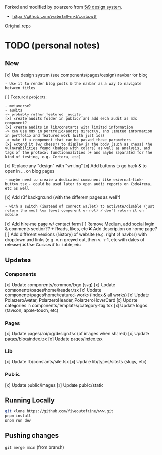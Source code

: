 Forked and modified by polarzero from [5/9 design system](https://fiveoutofnine.com).

- https://github.com/waterfall-mkt/curta.wtf

[Original repo](https://github.com/fiveoutofnine/www)

<!-- (on commit 7029233ccdc727c73e0e2f1defcdb6ce19dc0872). -->

# TODO (personal notes)

## New

[x] Use design system (see components/pages/design) navbar for blog

    - Use it to render blog posts & the navbar as a way to navigate between titles

[ ] Featured projects:

    - metaverse?
    - audits
    -> probably rather featured _audits_
    [x] create audits folder in public/ and add each audit as mdx component?
    [x] create audits in lib/constants with limited information
    -> can use mdx in portfolio/audits directly, and limited information in portfolio and featured work (with just ids)
    -> make it a component that can be passed these parameters
    [x] extend it (w/ chess?) to display in the body (such as chess) the vulnerabilities found (badges with colors) as well as analysis, and tags of the protocol functionnalities (+ and maybe separated for the kind of testing, e.g. Certora, etc)

[x] Replace any "design" with "writing"
[x] Add buttons to go back & to open in ... on blog pages

    - maybe need to create a dedicated component like external-link-button.tsx - could be used later to open audit reports on Code4rena, etc as well

[x] Add r3f background (with the different pages as well?)

    - with a switch (instead of connect wallet) to activate/disable (just return the most low level component or not) / don't return it on mobile

[x] Add hire-me page w/ contact form
[ ] Remove Medium, add social login & comments section?? + Reads, likes, etc
❌ Add description on home page?
[ ] Add different versions (history) of website (e.g. right of navbar) with dropdown and links (e.g. v. n greyed out, then v. n-1, etc with dates of release)
❌ Use Curta.wtf for table, etc

## Updates

### Components

[x] Update components/common/logo (svg)
[x] Update components/pages/home/header.tsx
[x] Update components/pages/home/featured-works (index & all works)
[x] Update PolarzeroAvatar, PolarzeroHeader, PolarzeroHoverCard
[x] Update categories in components/templates/category-tag.tsx
[x] Update logos (favicon, apple-touch, etc)

### Pages

[x] Update pages/api/og/design.tsx (of images when shared)
[x] Update pages/blog/index.tsx
[x] Update pages/index.tsx

### Lib

[x] Update lib/constants/site.tsx
[x] Update lib/types/site.ts (slugs, etc)

### Public

[x] Update public/images
[x] Update public/static

## Running Locally

```sh
git clone https://github.com/fiveoutofnine/www.git
pnpm install
pnpm run dev
```

## Pushing changes

`git merge main` (from branch)
